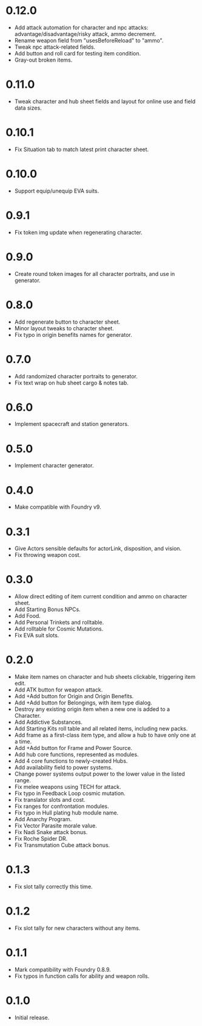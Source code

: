 # 0.12.0
- Add attack automation for character and npc attacks: advantage/disadvantage/risky attack, ammo decrement.
- Rename weapon field from "usesBeforeReload" to "ammo".
- Tweak npc attack-related fields.
- Add button and roll card for testing item condition.
- Gray-out broken items.

# 0.11.0
- Tweak character and hub sheet fields and layout for online use and field data sizes.

# 0.10.1
- Fix Situation tab to match latest print character sheet.

# 0.10.0
- Support equip/unequip EVA suits.

# 0.9.1
- Fix token img update when regenerating character.

# 0.9.0
- Create round token images for all character portraits, and use in generator.

# 0.8.0
- Add regenerate button to character sheet.
- Minor layout tweaks to character sheet.
- Fix typo in origin benefits names for generator.

# 0.7.0 
- Add randomized character portraits to generator.
- Fix text wrap on hub sheet cargo & notes tab.

# 0.6.0
- Implement spacecraft and station generators.

# 0.5.0
- Implement character generator.

# 0.4.0
- Make compatible with Foundry v9.

# 0.3.1
- Give Actors sensible defaults for actorLink, disposition, and vision.
- Fix throwing weapon cost.

# 0.3.0
- Allow direct editing of item current condition and ammo on character sheet.
- Add Starting Bonus NPCs.
- Add Food.
- Add Personal Trinkets and rolltable.
- Add rolltable for Cosmic Mutations.
- Fix EVA suit slots.

# 0.2.0
- Make item names on character and hub sheets clickable, triggering item edit.
- Add ATK button for weapon attack.
- Add +Add button for Origin and Origin Benefits.
- Add +Add button for Belongings, with item type dialog.
- Destroy any existing origin item when a new one is added to a Character.
- Add Addictive Substances.
- Add Starting Kits roll table and all related items, including new packs.
- Add frame as a first-class item type, and allow a hub to have only one at a time.
- Add +Add button for Frame and Power Source.
- Add hub core functions, represented as modules.
- Add 4 core functions to newly-created Hubs.
- Add availability field to power systems.
- Change power systems output power to the lower value in the listed range.
- Fix melee weapons using TECH for attack.
- Fix typo in Feedback Loop cosmic mutation.
- Fix translator slots and cost.
- Fix ranges for confrontation modules.
- Fix typo in Hull plating hub module name.
- Add Anarchy Program.
- Fix Vector Parasite morale value.
- Fix Nadi Snake attack bonus.
- Fix Roche Spider DR.
- Fix Transmutation Cube attack bonus.

# 0.1.3
- Fix slot tally correctly this time.

# 0.1.2
- Fix slot tally for new characters without any items.

# 0.1.1
- Mark compatibility with Foundry 0.8.9.
- Fix typos in function calls for ability and weapon rolls. 

# 0.1.0
- Initial release.
